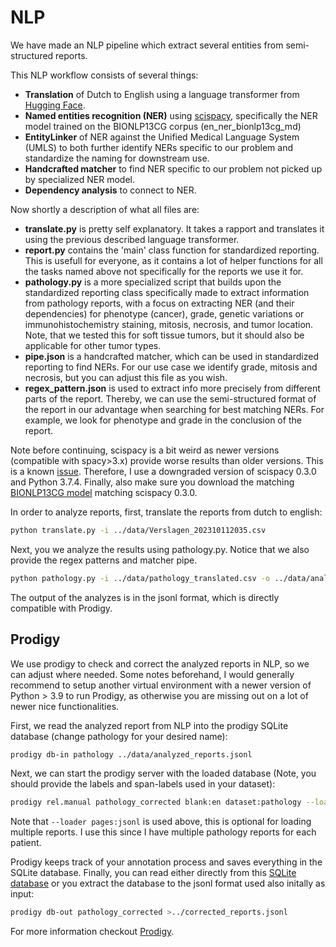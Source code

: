 # NLP 

We have made an NLP pipeline which extract several entities from semi-structured reports.

This NLP workflow consists of several things:
- **Translation** of Dutch to English using a language transformer from [Hugging Face](https://huggingface.co/Helsinki-NLP/opus-mt-nl-en).
- **Named entities recognition (NER)** using [scispacy](https://allenai.github.io/scispacy/), specifically the NER model trained on the BIONLP13CG corpus (en_ner_bionlp13cg_md)
- **EntityLinker** of NER against the Unified Medical Language System (UMLS) to both further identify NERs specific to our problem and standardize the naming for downstream use.
- **Handcrafted matcher** to find NER specific to our problem not picked up by specialized NER model.
- **Dependency analysis** to connect to NER.

Now shortly a description of what all files are:
- **translate.py** is pretty self explanatory. It takes a rapport and translates it using the previous described language transformer.
- **report.py** contains the 'main' class function for standardized reporting. This is usefull for everyone, as it contains a lot of helper functions for all the tasks named above not specifically for the reports we use it for.
- **pathology.py** is a more specialized script that builds upon the standardized reporting class specifically made to extract information from pathology reports, with a focus on extracting NER (and their dependencies) for phenotype (cancer), grade, genetic variations or immunohistochemistry staining, mitosis, necrosis, and tumor location. Note, that we tested this for soft tissue tumors, but it should also be applicable for other tumor types.
- **pipe.json** is a handcrafted matcher, which can be used in standardized reporting to find NERs. For our use case we identify grade, mitosis and necrosis, but you can adjust this file as you wish.
- **regex_pattern.json** is used to extract info more precisely from different parts of the report. Thereby, we can use the semi-structured format of the report in our advantage when searching for best matching NERs. For example, we look for phenotype and grade in the conclusion of the report.

Note before continuing, scispacy is a bit weird as newer versions (compatible with spacy>3.x) provide worse results than older versions. This is a known [issue](https://github.com/allenai/scispacy/issues/342#issuecomment-804993320). Therefore, I use a downgraded version of scispacy 0.3.0 and Python 3.7.4. Finally, also make sure you download the matching [BIONLP13CG model](https://s3-us-west-2.amazonaws.com/ai2-s2-scispacy/releases/v0.3.0/en_ner_bionlp13cg_md-0.3.0.tar.gz) matching scispacy 0.3.0.

In order to analyze reports, first, translate the reports from dutch to english:
```sh
python translate.py -i ../data/Verslagen_202310112035.csv
```

Next, you we analyze the results using pathology.py. Notice that we also provide the regex patterns and matcher pipe.
```sh
python pathology.py -i ../data/pathology_translated.csv -o ../data/analyzed_reports.jsonl -r ../resources/regex_pattern.json -p ../resources/pipe.json
```

The output of the analyzes is in the jsonl format, which is directly compatible with Prodigy.

## Prodigy

We use prodigy to check and correct the analyzed reports in NLP, so we can adjust where needed. Some notes beforehand, I would generally recommend to setup another virtual environment with a newer version of Python > 3.9 to run Prodigy, as otherwise you are missing out on a lot of newer nice functionalities.

First, we read the analyzed report from NLP into the prodigy SQLite database (change pathology for your desired name):
```sh
prodigy db-in pathology ../data/analyzed_reports.jsonl
```

Next, we can start the prodigy server with the loaded database (Note, you should provide the labels and span-labels used in your dataset):
```sh
prodigy rel.manual pathology_corrected blank:en dataset:pathology --loader pages:jsonl --label CANCER,GRADE,ORGAN,CELL,MITOSIS,NECROSIS,GENE_OR_GENE_PRODUCT,GRANULAR_DISEASE,SUSPECTED_CANCER,OTHERDISEASE --span-label CANCER,GRADE,ORGAN,CELL,MITOSIS,NECROSIS,GENE_OR_GENE_PRODUCT,GRANULAR_DISEASE,SUSPECTED_CANCER,OTHERDISEASE
```

Note that `--loader pages:jsonl` is used above, this is optional for loading multiple reports. I use this since I have multiple pathology reports for each patient.

Prodigy keeps track of your annotation process and saves everything in the SQLite database. Finally, you can read either directly from this [SQLite database](https://prodi.gy/docs/api-database) or you extract the database to the jsonl format used also initally as input:
```sh
prodigy db-out pathology_corrected >../corrected_reports.jsonl
```

For more information checkout [Prodigy](https://prodi.gy/docs). 